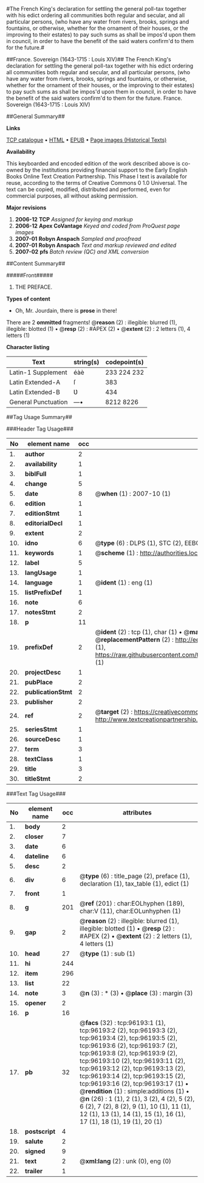 #The French King's declaration for settling the general poll-tax together with his edict ordering all communities both regular and secular, and all particular persons, (who have any water from rivers, brooks, springs and fountains, or otherwise, whether for the ornament of their houses, or the improving to their estates) to pay such sums as shall be impos'd upon them in council, in order to have the benefit of the said waters confirm'd to them for the future.#

##France. Sovereign (1643-1715 : Louis XIV)##
The French King's declaration for settling the general poll-tax together with his edict ordering all communities both regular and secular, and all particular persons, (who have any water from rivers, brooks, springs and fountains, or otherwise, whether for the ornament of their houses, or the improving to their estates) to pay such sums as shall be impos'd upon them in council, in order to have the benefit of the said waters confirm'd to them for the future.
France. Sovereign (1643-1715 : Louis XIV)

##General Summary##

**Links**

[TCP catalogue](http://www.ota.ox.ac.uk/tcp/)  • 
[HTML](http://tei.it.ox.ac.uk/tcp/Texts-HTML/free/A49/A49207.html)  • 
[EPUB](http://tei.it.ox.ac.uk/tcp/Texts-EPUB/free/A49/A49207.epub) • 
[Page images (Historical Texts)](https://data.historicaltexts.jisc.ac.uk/view?pubId=eebo-12986351e&pageId=eebo-12986351e-96193-1)

**Availability**

This keyboarded and encoded edition of the
	       work described above is co-owned by the institutions
	       providing financial support to the Early English Books
	       Online Text Creation Partnership. This Phase I text is
	       available for reuse, according to the terms of Creative
	       Commons 0 1.0 Universal. The text can be copied,
	       modified, distributed and performed, even for
	       commercial purposes, all without asking permission.

**Major revisions**

1. __2006-12__ __TCP__ *Assigned for keying and markup*
1. __2006-12__ __Apex CoVantage__ *Keyed and coded from ProQuest page images*
1. __2007-01__ __Robyn Anspach__ *Sampled and proofread*
1. __2007-01__ __Robyn Anspach__ *Text and markup reviewed and edited*
1. __2007-02__ __pfs__ *Batch review (QC) and XML conversion*

##Content Summary##

#####Front#####

1. THE PREFACE.

**Types of content**

  * Oh, Mr. Jourdain, there is **prose** in there!

There are 2 **ommitted** fragments! 
 @__reason__ (2) : illegible: blurred (1), illegible: blotted (1)  •  @__resp__ (2) : #APEX (2)  •  @__extent__ (2) : 2 letters (1), 4 letters (1)

**Character listing**


|Text|string(s)|codepoint(s)|
|---|---|---|
|Latin-1 Supplement|éàè|233 224 232|
|Latin Extended-A|ſ|383|
|Latin Extended-B|Ʋ|434|
|General Punctuation|—•|8212 8226|

##Tag Usage Summary##

###Header Tag Usage###

|No|element name|occ|attributes|
|---|---|---|---|
|1.|__author__|2||
|2.|__availability__|1||
|3.|__biblFull__|1||
|4.|__change__|5||
|5.|__date__|8| @__when__ (1) : 2007-10 (1)|
|6.|__edition__|1||
|7.|__editionStmt__|1||
|8.|__editorialDecl__|1||
|9.|__extent__|2||
|10.|__idno__|6| @__type__ (6) : DLPS (1), STC (2), EEBO-CITATION (1), OCLC (1), VID (1)|
|11.|__keywords__|1| @__scheme__ (1) : http://authorities.loc.gov/ (1)|
|12.|__label__|5||
|13.|__langUsage__|1||
|14.|__language__|1| @__ident__ (1) : eng (1)|
|15.|__listPrefixDef__|1||
|16.|__note__|6||
|17.|__notesStmt__|2||
|18.|__p__|11||
|19.|__prefixDef__|2| @__ident__ (2) : tcp (1), char (1)  •  @__matchPattern__ (2) : ([0-9\-]+):([0-9IVX]+) (1), (.+) (1)  •  @__replacementPattern__ (2) : http://eebo.chadwyck.com/downloadtiff?vid=$1&page=$2 (1), https://raw.githubusercontent.com/textcreationpartnership/Texts/master/tcpchars.xml#$1 (1)|
|20.|__projectDesc__|1||
|21.|__pubPlace__|2||
|22.|__publicationStmt__|2||
|23.|__publisher__|2||
|24.|__ref__|2| @__target__ (2) : https://creativecommons.org/publicdomain/zero/1.0/ (1), http://www.textcreationpartnership.org/docs/. (1)|
|25.|__seriesStmt__|1||
|26.|__sourceDesc__|1||
|27.|__term__|3||
|28.|__textClass__|1||
|29.|__title__|3||
|30.|__titleStmt__|2||


###Text Tag Usage###

|No|element name|occ|attributes|
|---|---|---|---|
|1.|__body__|2||
|2.|__closer__|7||
|3.|__date__|6||
|4.|__dateline__|6||
|5.|__desc__|2||
|6.|__div__|6| @__type__ (6) : title_page (2), preface (1), declaration (1), tax_table (1), edict (1)|
|7.|__front__|1||
|8.|__g__|201| @__ref__ (201) : char:EOLhyphen (189), char:V (11), char:EOLunhyphen (1)|
|9.|__gap__|2| @__reason__ (2) : illegible: blurred (1), illegible: blotted (1)  •  @__resp__ (2) : #APEX (2)  •  @__extent__ (2) : 2 letters (1), 4 letters (1)|
|10.|__head__|27| @__type__ (1) : sub (1)|
|11.|__hi__|244||
|12.|__item__|296||
|13.|__list__|22||
|14.|__note__|3| @__n__ (3) : * (3)  •  @__place__ (3) : margin (3)|
|15.|__opener__|2||
|16.|__p__|16||
|17.|__pb__|32| @__facs__ (32) : tcp:96193:1 (1), tcp:96193:2 (2), tcp:96193:3 (2), tcp:96193:4 (2), tcp:96193:5 (2), tcp:96193:6 (2), tcp:96193:7 (2), tcp:96193:8 (2), tcp:96193:9 (2), tcp:96193:10 (2), tcp:96193:11 (2), tcp:96193:12 (2), tcp:96193:13 (2), tcp:96193:14 (2), tcp:96193:15 (2), tcp:96193:16 (2), tcp:96193:17 (1)  •  @__rendition__ (1) : simple:additions (1)  •  @__n__ (26) : 1 (1), 2 (1), 3 (2), 4 (2), 5 (2), 6 (2), 7 (2), 8 (2), 9 (1), 10 (1), 11 (1), 12 (1), 13 (1), 14 (1), 15 (1), 16 (1), 17 (1), 18 (1), 19 (1), 20 (1)|
|18.|__postscript__|4||
|19.|__salute__|2||
|20.|__signed__|9||
|21.|__text__|2| @__xml:lang__ (2) : unk (0), eng (0)|
|22.|__trailer__|1||
